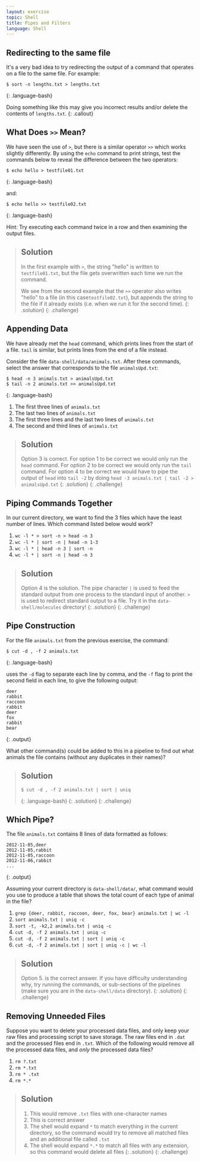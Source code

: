 ```yaml
---
layout: exercise
topic: Shell
title: Pipes and Filters 
language: Shell
---
```



  ## Redirecting to the same file
 
  It's a very bad idea to try redirecting
  the output of a command that operates on a file
  to the same file. For example:
 
  ~~~
  $ sort -n lengths.txt > lengths.txt
  ~~~
  {: .language-bash}
 
  Doing something like this may give you
  incorrect results and/or delete
  the contents of `lengths.txt`.
{: .callout}

  ## What Does `>>` Mean?
  We have seen the use of `>`, but there is a similar operator `>>` which works slightly differently.
  By using the `echo` command to print strings, test the commands below to reveal the difference
  between the two operators:

 
  ~~~
  $ echo hello > testfile01.txt
  ~~~
  {: .language-bash}
 
  and:
 
  ~~~
  $ echo hello >> testfile02.txt
  ~~~
  {: .language-bash}
 
  Hint: Try executing each command twice in a row and then examining the output files.
  > ## Solution
  > In the first example with `>`, the string "hello" is written to `testfile01.txt`,
  > but the file gets overwritten each time we run the command.
  >
  > We see from the second example that the `>>` operator also writes "hello" to a file
  > (in this case`testfile02.txt`),
  > but appends the string to the file if it already exists (i.e. when we run it for the second time).
  {: .solution}
{: .challenge}


  ## Appending Data
 
  We have already met the `head` command, which prints lines from the start of a file.
  `tail` is similar, but prints lines from the end of a file instead.
 
  Consider the file `data-shell/data/animals.txt`.
  After these commands, select the answer that
  corresponds to the file `animalsUpd.txt`:
 
  ~~~
  $ head -n 3 animals.txt > animalsUpd.txt
  $ tail -n 2 animals.txt >> animalsUpd.txt
  ~~~
  {: .language-bash}
 
  1. The first three lines of `animals.txt`
  2. The last two lines of `animals.txt`
  3. The first three lines and the last two lines of `animals.txt`
  4. The second and third lines of `animals.txt`
 
  > ## Solution
  > Option 3 is correct. 
  > For option 1 to be correct we would only run the `head` command.
  > For option 2 to be correct we would only run the `tail` command.
  > For option 4 to be correct we would have to pipe the output of `head` into `tail -2` by doing `head -3 animals.txt | tail -2 > animalsUpd.txt`
  {: .solution}
{: .challenge}

  ## Piping Commands Together
 
  In our current directory, we want to find the 3 files which have the least number of
  lines. Which command listed below would work?
 
  1. `wc -l * > sort -n > head -n 3`
  2. `wc -l * | sort -n | head -n 1-3`
  3. `wc -l * | head -n 3 | sort -n`
  4. `wc -l * | sort -n | head -n 3`
 
  > ## Solution
  > Option 4 is the solution.
  > The pipe character `|` is used to feed the standard output from one process to
  > the standard input of another.
  > `>` is used to redirect standard output to a file.
  > Try it in the `data-shell/molecules` directory!
  {: .solution}
{: .challenge}

  ## Pipe Construction
 
  For the file `animals.txt` from the previous exercise, the command:
 
  ~~~
  $ cut -d , -f 2 animals.txt
  ~~~
  {: .language-bash}
  
  uses the `-d` flag to separate each line by comma, and the `-f` flag
  to print the second field in each line, to give the following output:
 
  ~~~
  deer
  rabbit
  raccoon
  rabbit
  deer
  fox
  rabbit
  bear
  ~~~
  {: .output}
 
  What other command(s) could be added to this in a pipeline to find
  out what animals the file contains (without any duplicates in their
  names)?
 
  > ## Solution
  > ```
  > $ cut -d , -f 2 animals.txt | sort | uniq
  > ```
  > {: .language-bash}
  {: .solution}
{: .challenge}

  ## Which Pipe?
 
  The file `animals.txt` contains 8 lines of data formatted as follows:
 
  ~~~
  2012-11-05,deer
  2012-11-05,rabbit
  2012-11-05,raccoon
  2012-11-06,rabbit
  ...
  ~~~
  {: .output}
 
  Assuming your current directory is `data-shell/data/`,
  what command would you use to produce a table that shows
  the total count of each type of animal in the file?
 
  1.  `grep {deer, rabbit, raccoon, deer, fox, bear} animals.txt | wc -l`
  2.  `sort animals.txt | uniq -c`
  3.  `sort -t, -k2,2 animals.txt | uniq -c`
  4.  `cut -d, -f 2 animals.txt | uniq -c`
  5.  `cut -d, -f 2 animals.txt | sort | uniq -c`
  6.  `cut -d, -f 2 animals.txt | sort | uniq -c | wc -l`
 
  > ## Solution
  > Option 5. is the correct answer.
  > If you have difficulty understanding why, try running the commands, or sub-sections of
  > the pipelines (make sure you are in the `data-shell/data` directory).
  {: .solution}
{: .challenge}

  ## Removing Unneeded Files
 
  Suppose you want to delete your processed data files, and only keep
  your raw files and processing script to save storage.
  The raw files end in `.dat` and the processed files end in `.txt`.
  Which of the following would remove all the processed data files,
  and *only* the processed data files?
 
  1. `rm ?.txt`
  2. `rm *.txt`
  3. `rm * .txt`
  4. `rm *.*`
 
  > ## Solution
  > 1. This would remove `.txt` files with one-character names
  > 2. This is correct answer
  > 3. The shell would expand `*` to match everything in the current directory,
  > so the command would try to remove all matched files and an additional
  > file called `.txt`
  > 4. The shell would expand `*.*` to match all files with any extension,
  > so this command would delete all files
  {: .solution}
{: .challenge}
